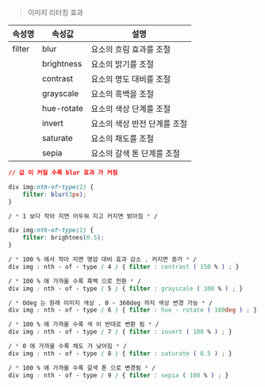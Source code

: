 > 이미지 리터칭 효과

|속성명|속성값|설명|
|------|---|---|
|filter|blur|요소의 흐림 효과를 조절|
||brightness|요소의 밝기를 조절|
||contrast|요소의 명도 대비를 조절|
||grayscale|요소의 흑백을 조절|
||hue-rotate|요소의 색상 단계를 조절|
||invert|요소의 색상 반전 단계를 조절|
||saturate|요소의 채도를 조절|
||sepia|요소의 갈색 톤 단계를 조절|

```css
// 값 이 커질 수록 blur 효과 가 커짐 

div img:nth-of-type(2) { 
    filter: blur(3px); 
} 

/ * 1 보다 작아 지면 어두워 지고 커지면 밝아짐 * / 

div img:nth-of-type(2) { 
    filter: brightnes(0.5); 
} 

/ * 100 % 에서 작아 지면 명암 대비 효과 감소 , 커지면 증가 * / 
div img : nth - of - type ( 4 ) { filter : contrast ( 150 % ) ; } 

/ * 100 % 에 가까울 수록 흑백 으로 전환 * / 
div img : nth - of - type ( 5 ) { filter : grayscale ( 100 % ) ; } 

/ * Odeg 는 원래 이미지 색상 . 0 ~ 360deg 까지 색상 변경 가능 * / 
div img : nth - of - type ( 6 ) { filter : hue - rotate ( 180deg ) ; } 

/ * 100 % 에 가까울 수록 색 이 반대로 변환 됨 * / 
div img : nth - of - type ( 7 ) { filter : invert ( 100 % ) ; } 

/ * 0 에 가까울 수록 채도 가 낮아짐 * / 
div img : nth - of - type ( 8 ) { filter : saturate ( 0.5 ) ; } 

/ * 100 % 에 가까울 수록 갈색 톤 으로 변경됨 * / 
div img : nth - of - type ( 9 ) { filter : sepia ( 100 % ) ; }

```